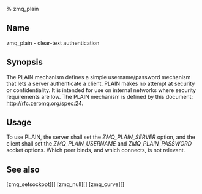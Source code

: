 % zmq_plain


Name
----

zmq_plain - clear-text authentication


Synopsis
--------

The PLAIN mechanism defines a simple username/password mechanism that
lets a server authenticate a client. PLAIN makes no attempt at security
or confidentiality. It is intended for use on internal networks where
security requirements are low. The PLAIN mechanism is defined by this
document: <http://rfc.zeromq.org/spec:24>.


Usage
-----

To use PLAIN, the server shall set the _ZMQ_PLAIN_SERVER_ option, and the
client shall set the _ZMQ_PLAIN_USERNAME_ and _ZMQ_PLAIN_PASSWORD_ socket
options. Which peer binds, and which connects, is not relevant.


See also
--------

[zmq_setsockopt][]
[zmq_null][]
[zmq_curve][]
